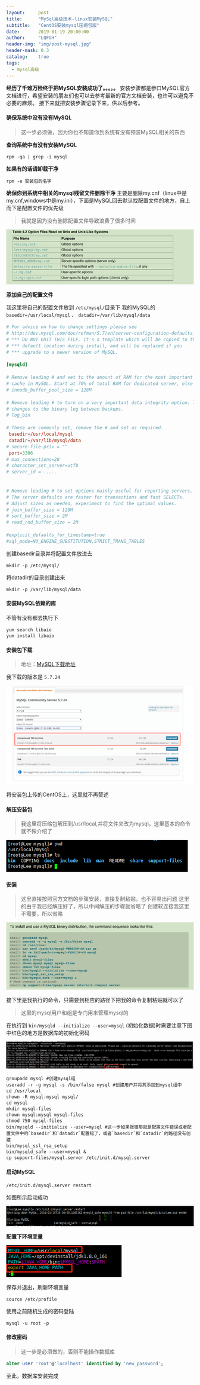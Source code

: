 ```yaml
---
layout:     post
title:      "MySql高级技术-linux安装MySQL"
subtitle:   "CentOS安装mysql压缩包版"
date:       2019-01-19 20:00:00
author:     "LQFGH"
header-img: "img/post-mysql.jpg"
header-mask: 0.3
catalog:    true
tags:
  - mysql高级
---
```


**经历了千难万险终于把MySQL安装成功了。。。。。**
安装步骤都是参口MySQL官方文档进行，希望安装的朋友们也可以去参考最新的官方文档安装，也许可以避免不必要的麻烦。
接下来就把安装步骤记录下来，供以后参考。

#### 确保系统中没有没有MySQL

> 这一步必须做，因为你也不知道你到系统有没有预装MySQL相关的东西

**查询系统中有没有安装MySQL**
```shell
rpm -qa | grep -i mysql
```

**如果有的话请卸载干净**
```shell
rpm -e 安装包的名字
```

**确保你到系统中相关的mysql残留文件删除干净**
主要是删除my.cnf（linux中是my.cnf,windows中是my.ini），下面是MySQL回去默认找配置文件的地方，自上而下是配置文件的优先级
> 我就是因为没有删除配置文件导致浪费了很多时间

![](/img/in-post/mysql-install3.jpg)

**添加自己的配置文件**

我这里将自己的配置文件放到 `/etc/mysql/`目录下
我的MySQL的 `basedir=/usr/local/mysql` 、 `datadir=/var/lib/mysql/data`

``` cnf
# For advice on how to change settings please see
# http://dev.mysql.com/doc/refman/5.7/en/server-configuration-defaults.html
# *** DO NOT EDIT THIS FILE. It's a template which will be copied to the
# *** default location during install, and will be replaced if you
# *** upgrade to a newer version of MySQL.

[mysqld]

# Remove leading # and set to the amount of RAM for the most important data
# cache in MySQL. Start at 70% of total RAM for dedicated server, else 10%.
# innodb_buffer_pool_size = 128M

# Remove leading # to turn on a very important data integrity option: logging
# changes to the binary log between backups.
# log_bin

# These are commonly set, remove the # and set as required.
 basedir=/usr/local/mysql
 datadir=/var/lib/mysql/data
# secure-file-priv = ""
 port=3306
# max_connections=20
# character_set_server=utf8
# server_id = .....


# Remove leading # to set options mainly useful for reporting servers.
# The server defaults are faster for transactions and fast SELECTs.
# Adjust sizes as needed, experiment to find the optimal values.
# join_buffer_size = 128M
# sort_buffer_size = 2M
# read_rnd_buffer_size = 2M 

#explicit_defaults_for_timestamp=true
#sql_mode=NO_ENGINE_SUBSTITUTION,STRICT_TRANS_TABLES 
```

创建basedir目录并将配置文件放进去
```shell
mkdir -p /etc/mysql/
```

将datadir的目录创建出来
```shell
mkdir -p /var/lib/mysql/data
```


#### 安装MySQL依赖的库

不管有没有都去执行下
```shell
yum search libaio 
yum install libaio
```



#### 安装包下载

> 地址：[MySQL下载地址](https://dev.mysql.com/downloads/mysql/5.6.html#downloads)

我下载的版本是 `5.7.24` 

![](/img/in-post/mysql-install.jpg)

将安装包上传的CentOS上，这里就不再赘述


#### 解压安装包

> 我这里将压缩包解压到/usr/local,并将文件夹改为mysql，这里基本的命令就不做介绍了

![安装目录](/img/in-post/mysql-install1.jpg)


#### 安装

> 这里直接按照官方文档的步骤安装，直接复制粘贴，也不容易出问题
> 这里的由于我已经解压好了，所以中间解压的步骤就省略了
> 创建软连接我这里不需要，所以省略

![](/img/in-post/mysql-install2.jpg)

接下里是我执行的命令，只需要到相应的路径下把我的命令复制粘贴就可以了

> 这里的mysql用户和组是专门用来管理mysql的

在执行到 `bin/mysqld --initialize --user=mysql` (初始化数据)时需要注意下图中红色的地方是数据库的初始化密码

![](/img/in-post/mysql-install5.jpg)

```shell
groupadd mysql #创建mysql组
useradd -r -g mysql -s /bin/false mysql #创建用户并将其添加到mysql组中
cd /usr/local
chown -R mysql:mysql mysql/
cd mysql
mkdir mysql-files
chown mysql:mysql mysql-files
chmod 750 mysql-files
bin/mysqld --initialize --user=mysql #这一步如果报错那就是配置文件错误或者配置文件中的`basedir`和`datadir`配置错了，或者`basedir`和`datadir`的路径没有创建
bin/mysql_ssl_rsa_setup
bin/mysqld_safe --user=mysql &
cp support-files/mysql.server /etc/init.d/mysql.server 

```



#### 启动MySQL

```shell
/etc/init.d/mysql.server restart
```

如图所示启动成功

![](/img/in-post/mysql-intall7.jpg)

**配置下环境变量**

![](/img/in-post/mysql-install6.jpg)

保存并退出，刷新环境变量
```shell
source /etc/profile
```

使用之前随机生成的密码登陆
```shell
mysql -u root -p 
```

#### 修改密码

> 这一步是必须做的，否则不能操作数据库

```sql
alter user 'root'@'localhost' identified by 'new_password';
```

至此，数据库安装完成